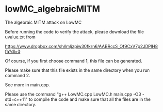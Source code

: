 # lowMC_algebraicMITM
The algebraic MITM attack on LowMC

Before running the code to verify the attack, please download the file uvalue.txt from

https://www.dropbox.com/sh/lmljzpiw30fkrn6/AABRccS_Of9CxV7p2JDPlH8fa?dl=0

Of course, if you first choose command 1, this file can be generated.

Please make sure that this file exists in the same directory when you run command 2.

See more in main.cpp.

Please use the command "g++ LowMC.cpp LowMC.h main.cpp -O3 -std=c++11" to compile the code and make sure that all the files are in the same directory.
